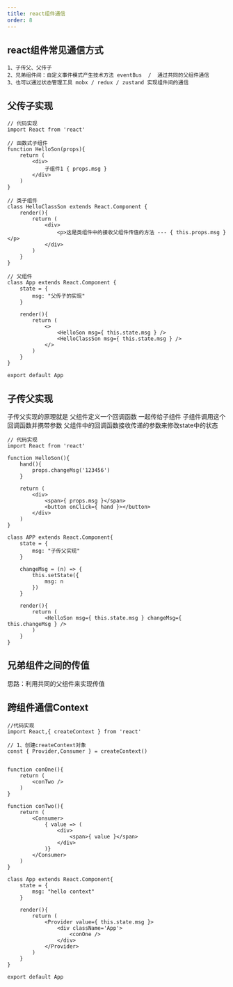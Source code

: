 ```yaml
---
title: react组件通信
order: 8
---
```


## react组件常见通信方式

    1、子传父、父传子
    2、兄弟组件间：自定义事件模式产生技术方法 eventBus  /  通过共同的父组件通信
    3、也可以通过状态管理工具 mobx / redux / zustand 实现组件间的通信

## 父传子实现

    // 代码实现
    import React from 'react'

    // 函数式子组件
    function HelloSon(props){
        return (
            <div>
                子组件1 { props.msg }
            </div>
        )
    }

    // 类子组件
    class HelloClassSon extends React.Component {
        render(){
            return (
                <div>
                    <p>这是类组件中的接收父组件传值的方法 --- { this.props.msg }</p>
                </div>
            )
        }
    }

    // 父组件
    class App extends React.Component {
        state = {
            msg: "父传子的实现"
        }

        render(){
            return (
                <>
                    <HelloSon msg={ this.state.msg } />
                    <HelloClassSon msg={ this.state.msg } />
                </>
            )
        }
    }

    export default App


## 子传父实现

子传父实现的原理就是 父组件定义一个回调函数 一起传给子组件 子组件调用这个回调函数并携带参数 父组件中的回调函数接收传递的参数来修改state中的状态

    // 代码实现
    import React from 'react'

    function HelloSon(){
        hand(){
            props.changeMsg('123456')
        }

        return (
            <div>
                <span>{ props.msg }</span>
                <button onClick={ hand }></button>
            </div>
        )
    }

    class APP extends React.Component{
        state = {
            msg: "子传父实现"
        }

        changeMsg = (n) => {
            this.setState({
                msg: n
            })
        }

        render(){
            return (
                <HelloSon msg={ this.state.msg } changeMsg={ this.changeMsg } />
            )
        }
    }


## 兄弟组件之间的传值

思路：利用共同的父组件来实现传值

## 跨组件通信Context

    //代码实现
    import React,{ createContext } from 'react'

    // 1、创建createContext对象
    const { Provider,Consumer } = createContext()


    function conOne(){
        return (
            <conTwo />
        )
    }

    function conTwo(){
        return (
            <Consumer>
                { value => (
                    <div>
                        <span>{ value }</span>
                    </div>
                )}
            </Consumer>
        )
    }

    class App extends React.Component{
        state = {
            msg: "hello context"
        }

        render(){
            return (
                <Provider value={ this.state.msg }>
                    <div className='App'>
                        <conOne />
                    </div>
                </Provider>
            )
        }
    }
   
    export default App
